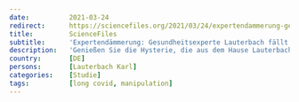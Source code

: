```yaml
---
date:          2021-03-24
redirect:      https://sciencefiles.org/2021/03/24/expertendammerung-gesundheitsexperte-lauterbach-fallt-mit-long-covid-junk-studie-auf-die-nase/
title:         ScienceFiles
subtitle:      'Expertendämmerung: Gesundheitsexperte Lauterbach fällt mit Long-Covid-Junk Studie auf die Nase'
description:   'Genießen Sie die Hysterie, die aus dem Hause Lauterbach geschürt wird: Große internationale Studie; bisher beste Langzeitstudie; Gegenstand: Long Covid; Merkprobleme auch noch nach 6 Monaten Lauterbach diagnostiziert eine dauerhafte autoimmun-Entzündung des Gehirn als Folge von COVID-19-Erkrankung; Lebensqualität der Betroffenen sinkt als Folge von COVID-Erkrankung; Schließlich die Panikattacke von Lauterbach: "(4) Wenn wir jetzt, Wochen…'
country:       [DE]
persons:       [Lauterbach Karl]
categories:    [Studie]
tags:          [long covid, manipulation]
---
```

